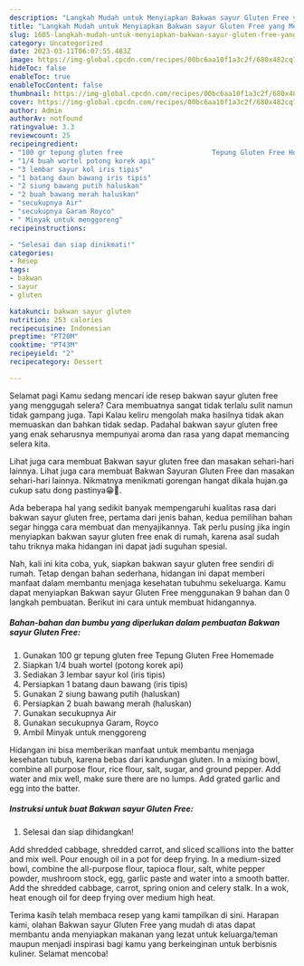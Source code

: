 ```yaml
---
description: "Langkah Mudah untuk Menyiapkan Bakwan sayur Gluten Free yang Menggugah Selera"
title: "Langkah Mudah untuk Menyiapkan Bakwan sayur Gluten Free yang Menggugah Selera"
slug: 1605-langkah-mudah-untuk-menyiapkan-bakwan-sayur-gluten-free-yang-menggugah-selera
category: Uncategorized
date: 2023-03-11T06:07:55.483Z
image: https://img-global.cpcdn.com/recipes/00bc6aa10f1a3c2f/680x482cq70/bakwan-sayur-gluten-free-foto-resep-utama.jpg
hideToc: false
enableToc: true
enableTocContent: false
thumbnail: https://img-global.cpcdn.com/recipes/00bc6aa10f1a3c2f/680x482cq70/bakwan-sayur-gluten-free-foto-resep-utama.jpg
cover: https://img-global.cpcdn.com/recipes/00bc6aa10f1a3c2f/680x482cq70/bakwan-sayur-gluten-free-foto-resep-utama.jpg
author: Admin
authorAv: notfound
ratingvalue: 3.3
reviewcount: 25
recipeingredient:
- "100 gr tepung gluten free                      Tepung Gluten Free Homemade"
- "1/4 buah wortel potong korek api"
- "3 lembar sayur kol iris tipis"
- "1 batang daun bawang iris tipis"
- "2 siung bawang putih haluskan"
- "2 buah bawang merah haluskan"
- "secukupnya Air"
- "secukupnya Garam Royco"
- " Minyak untuk menggoreng"
recipeinstructions:

- "Selesai dan siap dinikmati!"
categories:
- Resep
tags:
- bakwan
- sayur
- gluten

katakunci: bakwan sayur gluten 
nutrition: 253 calories
recipecuisine: Indonesian
preptime: "PT20M"
cooktime: "PT43M"
recipeyield: "2"
recipecategory: Dessert

---
```



Selamat pagi Kamu sedang mencari ide resep bakwan sayur gluten free yang menggugah selera? Cara membuatnya sangat tidak terlalu sulit namun tidak gampang juga. Tapi Kalau keliru mengolah maka hasilnya tidak akan memuaskan dan bahkan tidak sedap. Padahal bakwan sayur gluten free yang enak seharusnya mempunyai aroma dan rasa yang dapat memancing selera kita.


Lihat juga cara membuat Bakwan sayur gluten free dan masakan sehari-hari lainnya. Lihat juga cara membuat Bakwan Sayuran Gluten Free dan masakan sehari-hari lainnya. Nikmatnya menikmati gorengan hangat dikala hujan.ga cukup satu dong pastinya😁🤭.

Ada beberapa hal yang sedikit banyak mempengaruhi kualitas rasa dari bakwan sayur gluten free, pertama dari jenis bahan, kedua pemilihan bahan segar hingga cara membuat dan menyajikannya. Tak perlu pusing jika ingin menyiapkan bakwan sayur gluten free enak di rumah, karena asal sudah tahu triknya maka hidangan ini dapat jadi suguhan spesial.


Nah, kali ini kita coba, yuk, siapkan bakwan sayur gluten free sendiri di rumah. Tetap dengan bahan sederhana, hidangan ini dapat memberi manfaat dalam membantu menjaga kesehatan tubuhmu sekeluarga. Kamu dapat menyiapkan Bakwan sayur Gluten Free menggunakan 9 bahan dan 0 langkah pembuatan. Berikut ini cara untuk membuat hidangannya.

<!--inarticleads1-->

##### Bahan-bahan dan bumbu yang diperlukan dalam pembuatan Bakwan sayur Gluten Free:

1. Gunakan 100 gr tepung gluten free                      Tepung Gluten Free Homemade
1. Siapkan 1/4 buah wortel (potong korek api)
1. Sediakan 3 lembar sayur kol (iris tipis)
1. Persiapkan 1 batang daun bawang (iris tipis)
1. Gunakan 2 siung bawang putih (haluskan)
1. Persiapkan 2 buah bawang merah (haluskan)
1. Gunakan secukupnya Air
1. Gunakan secukupnya Garam, Royco
1. Ambil  Minyak untuk menggoreng


Hidangan ini bisa memberikan manfaat untuk membantu menjaga kesehatan tubuh, karena bebas dari kandungan gluten. In a mixing bowl, combine all purpose flour, rice flour, salt, sugar, and ground pepper. Add water and mix well, make sure there are no lumps. Add grated garlic and egg into the batter. 

<!--inarticleads2-->

##### Instruksi untuk buat Bakwan sayur Gluten Free:


1. Selesai dan siap dihidangkan!

Add shredded cabbage, shredded carrot, and sliced scallions into the batter and mix well. Pour enough oil in a pot for deep frying. In a medium-sized bowl, combine the all-purpose flour, tapioca flour, salt, white pepper powder, mushroom stock, egg, garlic paste and water into a smooth batter. Add the shredded cabbage, carrot, spring onion and celery stalk. In a wok, heat enough oil for deep frying over medium high heat. 

Terima kasih telah membaca resep yang kami tampilkan di sini. Harapan kami, olahan Bakwan sayur Gluten Free yang mudah di atas dapat membantu anda menyiapkan makanan yang lezat untuk keluarga/teman maupun menjadi inspirasi bagi kamu yang berkeinginan untuk berbisnis kuliner. Selamat mencoba!
